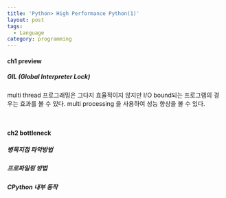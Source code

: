 ```yaml
---
title: 'Python> High Performance Python(1)'
layout: post
tags:
  - Language
category: programming
---
```

#### ch1 preview

##### GIL (Global Interpreter Lock)
multi thread 프로그래밍은 그다지 효율적이지 않지만 I/O bound되는 프로그램의 경우는 효과를 볼 수 있다.
multi processing 을 사용하여 성능 향상을 볼 수 있다.

<br>

#### ch2 bottleneck

##### 병목지점 파악방법
##### 프로파일링 방법
##### CPython 내부 동작